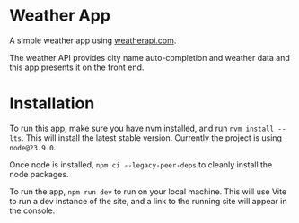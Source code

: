 # Weather App

A simple weather app using [weatherapi.com](https://www.weatherapi.com/).

The weather API provides city name auto-completion and weather data and this app presents it on the front end.

# Installation

To run this app, make sure you have nvm installed, and run `nvm install --lts`. This will install the latest stable version. Currently the project is using `node@23.9.0`.

Once node is installed, `npm ci --legacy-peer-deps` to cleanly install the node packages.

To run the app, `npm run dev` to run on your local machine. This will use Vite to run a dev instance of the site, and a link to the running site will appear in the console.
